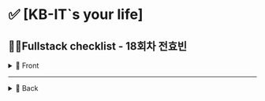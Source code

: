 # ✅ [KB-IT`s your life]

## 👨‍💻Fullstack checklist - 18회차 전효빈

<details>
<summary>📗 Front</summary>

- 2025.03.04-2025.04.06
- complete: ☑ uncomplete: ☐

## 1. 웹 표준 HTML/CSS/JavaScript

| 구분 | 항목                   |  디렉토리 명  | 기본 | 심화 |
| :--: | ---------------------- | :-----------: | :--: | :--: |
|  01  | HTML 기본 태그         |    01_html    |  ☑   |  ☑   |
|  02  | 입력 양식 및 구조 태그 |    02_html    |  ☑   |  ☑   |
|  03  | CSS 기초, 속성         |    03_css     |  ☑   |  ☑   |
|  04  | 레이아웃, 반응형 웹    |    04_css     |  ☑   |  ☐   |
|  05  | 자바스크립트 기본 문법 | 05_javascript |  ☑   |  ☑   |
|  06  | 문서 객체 모델         | 06_javascript |  ☑   |  ☑   |

## 2. 웹 인터페이스 구축을 위한 Vue.js

| 구분 | 항목                  | 디렉토리 명 | 기본 | 심화 |
| :--: | --------------------- | :---------: | :--: | :--: |
|  01  | Node.js 기초          |   01_node   |  ☑   |  ☐   |
|  02  | 파일 관리하기         |   02_node   |  ☐   |  ☐   |
|  03  | 개발환경 구축, ES6    |   01_vue    |  ☑   |  ☑   |
|  04  | 템플릿, 텍스트 바인딩 |   02_vue    |  ☑   |  ☑   |
|  05  | Vue 인스턴스, 이벤트  |   03_vue    |  ☑   |  ☑   |
|  06  | 부트스트랩            |   04_vue    |  ☐   |  ☐   |
|  07  | 스타일 처리           |   05_vue    |  ☑   |  ☑   |
|  08  | 단일 파일 컴포넌트    |   06_vue    |  ☑   |  ☑   |
|  09  | 컴포넌트 심화         |   07_vue    |  ☑   |  ☑   |
|  10  | Composition API       |   08_vue    |  ☑   |  ☑   |
|  11  | 라우팅                |   09_vue    |  ☑   |  ☐   |
|  12  | Axios                 |   10_vue    |  ☑   |  ☐   |
|  13  | 라우트와 Axios 연동   |   11_vue    |  ☐   |  ☐   |
|  14  | Pinia 상태 관리       |   12_vue    |  ☐   |  ☐   |

</details>

---

<details>
<summary>📘 Back</summary>

## 3. JAVA

- 2025.04.07-2025.05.12
- complete: ☑ uncomplete: ☐

| 구분 | 자바 프로그래밍 항목              | 기본 | 심화 |
| :--: | --------------------------------- | :--: | :--: |
|  01  | 개발환경 구축, 변수, 타입, 연산자 |  ☑   |  ☑   |
|  02  | 조건문과 반복문, 참조타입         |  ☑   |  ☑   |
|  03  | 클래스                            |  ☑   |  ☑   |
|  -   | └ 확인문제 20번 (계좌 만들기)     |  ☑   |      |
|  04  | 상속                              |  ☑   |  ☐   |
|  05  | 인터페이스                        |  ☑   |  ☑   |
|  06  | 중첩 객체                         |  ☐   |  ☐   |
|  07  | 예외처리, 라이브러리              |  ☑   |  ☑   |
|  08  | 멀티스레드                        |  ☑   |  ☑   |
|  09  | 제너릭, 컬렉션                    |  ☑   |  ☑   |
|  10  | 컬렉션                            |  ☑   |  ☑   |
|  11  | 람다식                            |  ☑   |  ☑   |
|  12  | 스트림 요소 처리                  |  ☑   |  ☑   |
|  13  | 데이터 입출력                     |  ☑   |  ☑   |

## 4. mySQL

- 2025.05.13-2025.05.22
- complete: ☑ uncomplete: ☐

| 구분 | 실습 항목                                  | 기본 | 심화 |
| :--: | ------------------------------------------ | :--: | :--: |
|  01  | DBMS 개요, 설치, 전체 운영 실습            |  ☑   |  ☑   |
|  02  | 데이터베이스 모델링, MySQL 유틸리티 사용법 |  ☑   |  ☑   |
|  03  | SQL 기본                                   |  ☑   |  ☑   |
|  04  | SQL 고급                                   |  ☑   |  ☑   |
|  05  | 테이블, 뷰                                 |  ☑   |  ☑   |
|  06  | 인덱스, 사용자 관리                        |  ☑   |  ☑   |
|  07  | Java 연동 JDBC 프로그래밍                  |  ☑   |  ☐   |
|  08  | Java 연동 JDBC 프로그래밍-Travel           |  ☑   |  ☑   |

## 5. MongoDB

- 2025.05.26-2025.05.27
- complete: ☑ uncomplete: ☐

| 구분 | 실습 항목        | 기본 | 심화 |
| :--: | ---------------- | :--: | :--: |
|  01  | MongoDB          |  ☑   |  ☑   |
|  02  | 몽고DB Java 연동 |  ☑   |  ☑   |

## 6. JSP & Servlet

- 2025.05.28-2025.06.
- complete: ☐ uncomplete: ☑

| 구분 | 실습 항목                                   | 기본 | 심화 |
| ---- | ------------------------------------------- | :--: | :--: |
|      | Servlet, JSP, JSTL 기반 서버 프로그래밍     |      |      |
| 01   | 서블릿 기초                                 |  ☑   |  ☑   |
| 02   | JSP의 이해                                  |  ☑   |  ☐   |
| 03   | 서블릿 심화                                 |  ☑   |  ☐   |
| 04   | 요청 포워딩, EL, JSTL                       |  ☑   |  ☐   |
| 05   | FrontController                             |  ☑   |  ☑   |
|      | Spring Framework를 활용한 애플리케이션 개발 |      |      |
| 06   | Spring 이해                                 |  ☐   |  ☐   |
| 07   | Spring MVC                                  |  ☐   |  ☐   |
| 08   | Spring-MyBatis 연동                         |  ☐   |  ☐   |
| 09   | Spring 기본 게시판                          |  ☐   |  ☐   |
| 10   | Spring 기본 게시판, 파일 업로드             |  ☐   |  ☐   |
| 11   | Rest                                        |  ☐   |  ☐   |
| 12   | OpenAPI                                     |  ☐   |  ☐   |
| 13   | Spring AOP                                  |  ☐   |  ☐   |
| 14   | Spring Security Form 인증                   |  ☐   |  ☐   |
| 15   | Spring Security JWT 인증                    |  ☐   |  ☐   |
| 16   | Spring Security JWT 인증2                   |  ☐   |  ☐   |

</details>
